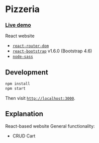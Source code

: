 # Pizzeria
### [Live demo](http://dilejt.github.io/pizzeria)
React website
- [`react-router-dom`](https://www.npmjs.com/package/react-router-dom)
- [`react-bootstrap`](https://www.npmjs.com/package/react-bootstrap) v1.6.0 (Bootstrap 4.6)
- [`node-sass`](https://www.npmjs.com/package/node-sass)

## Development

```sh
npm install
npm start
```

Then visit [`http://localhost:3000`](http://localhost:3000).

## Explanation

React-based website 
General functionality:
- CRUD Cart
